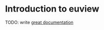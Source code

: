 # Introduction to euview

TODO: write [great documentation](http://jacobian.org/writing/what-to-write/)
